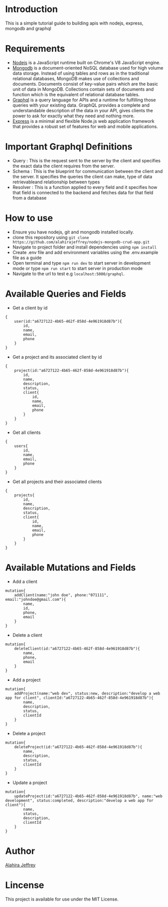 # Introduction
This is a simple tutorial guide to building apis with nodejs, express, mongodb and graphql

# Requirements
- [Nodejs](https://nodejs.org/en/) is a JavaScript runtime built on Chrome's V8 JavaScript engine.
- [Mongodb](https://www.mongodb.com/try/download/community) is a document-oriented NoSQL database used for high volume data storage. Instead of using tables and rows as in the traditional relational databases, MongoDB makes use of collections and documents. Documents consist of key-value pairs which are the basic unit of data in MongoDB. Collections contain sets of documents and function which is the equivalent of relational database tables.
- [Graphql](https://graphql.org/) is a query language for APIs and a runtime for fulfilling those queries with your existing data. GraphQL provides a complete and understandable description of the data in your API, gives clients the power to ask for exactly what they need and nothing more.
- [Express](https://expressjs.com/) is a minimal and flexible Node.js web application framework that provides a robust set of features for web and mobile applications.

# Important Graphql Definitions
- Query : This is the request sent to the server by the client and specifies the exact data the client requires from the server.
- Schema : This is the blueprint for communication between the client and the server. It specifies the queries the client can make, type of data retrievableand relationship between types
- Resolver : This is a function applied to every field and it specifies how that field is connected to the backend and fetches data for that field from a database

# How to use
- Ensure you have nodejs, git and mongodb installed locally.
- clone this repository using `git clone https://github.com/alahirajeffrey/nodejs-mongodb-crud-app.git`
-  Navigate to project folder and install dependencies using `npm install`
- Create .env file and add environment variables using the .env.example file as a guide
-  Open terminal and type `npm run dev` to start server in development mode or type `npm run start` to start server in production mode
- Navigate to the url to test e.g `localhost:5000/graphql`. 

# Available Queries and Fields
- Get a client by id
```
{
    user(id:"a6727122-4b65-462f-858d-4e961918d87b"){
        id,
        name,
        email,
        phone
    }
}
```
- Get a project and its associated client by id
```
{
    project(id:"a6727122-4b65-462f-858d-4e961918d87b"){
        id,
        name,
        description,
        status,
        client{
            id,
            name,
            email,
            phone
        }
    }
}
```
- Get all clients
```
{
    users{
        id,
        name,
        email,
        phone
    }
}
```
- Get all projects and their associated clients
```
{
    projects{
        id,
        name,
        description,
        status,
        client{
            id,
            name,
            email,
            phone
        }
    }
}
```


# Available Mutations and Fields
- Add a client
```
mutation{
    addClient(name:"john doe", phone:"071111", email:"johndoe@gmail.com"){
        name,
        id,
        phone,
        email
    }
}
```
- Delete a client
```
mutation{
    deleteClient(id:"a6727122-4b65-462f-858d-4e961918d87b"){
        name,
        phone,
        email
    }
}
```
- Add a project
```
mutation{
    addProject(name:"web dev", status:new, description:"develop a web app for client", clientId:"a6727122-4b65-462f-858d-4e961918d87b"){
        name,
        description,
        status,
        clientId
    }
}
```
- Delete a project
```
mutation{
    deleteProject(id:"a6727122-4b65-462f-858d-4e961918d87b"){
        name,
        description,
        status,
        clientId
    }
}
```
- Update a project
```
mutation{
    updateProject(id:"a6727122-4b65-462f-858d-4e961918d87b", name:"web development", status:completed, description:"develop a web app for client"){
        name,
        status,
        description,
        clientId
    }
}
```

# Author
[Alahira Jeffrey]((https://github.com/alahirajeffrey))

# Lincense
This project is available for use under the MIT License.
